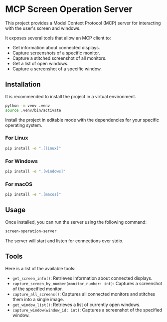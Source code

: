 # MCP Screen Operation Server

This project provides a Model Context Protocol (MCP) server for interacting with the user's screen and windows.

It exposes several tools that allow an MCP client to:
- Get information about connected displays.
- Capture screenshots of a specific monitor.
- Capture a stitched screenshot of all monitors.
- Get a list of open windows.
- Capture a screenshot of a specific window.

## Installation

It is recommended to install the project in a virtual environment.

```bash
python -m venv .venv
source .venv/bin/activate
```

Install the project in editable mode with the dependencies for your specific operating system.

### For Linux
```bash
pip install -e ".[linux]"
```

### For Windows
```bash
pip install -e ".[windows]"
```

### For macOS
```bash
pip install -e ".[macos]"
```

## Usage

Once installed, you can run the server using the following command:

```bash
screen-operation-server
```

The server will start and listen for connections over stdio.

## Tools

Here is a list of the available tools:

- `get_screen_info()`: Retrieves information about connected displays.
- `capture_screen_by_number(monitor_number: int)`: Captures a screenshot of the specified monitor.
- `capture_all_screens()`: Captures all connected monitors and stitches them into a single image.
- `get_window_list()`: Retrieves a list of currently open windows.
- `capture_window(window_id: int)`: Captures a screenshot of the specified window.
